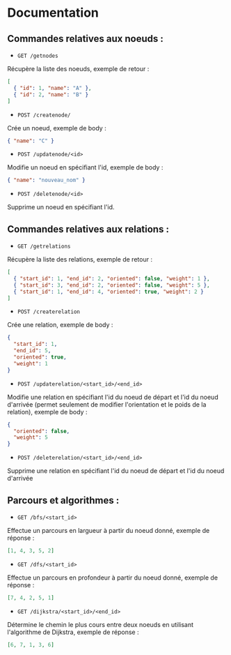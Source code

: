 # Documentation

## Commandes relatives aux noeuds :

- `GET /getnodes`

Récupère la liste des noeuds, exemple de retour :

```json
[
  { "id": 1, "name": "A" },
  { "id": 2, "name": "B" }
]
```

- `POST /createnode/`

Crée un noeud, exemple de body :

```json
{ "name": "C" }
```

- `POST /updatenode/<id>`

Modifie un noeud en spécifiant l'id, exemple de body :

```json
{ "name": "nouveau_nom" }
```

- `POST /deletenode/<id>`

Supprime un noeud en spécifiant l'id.

## Commandes relatives aux relations :

- `GET /getrelations`

Récupère la liste des relations, exemple de retour :

```json
[
  { "start_id": 1, "end_id": 2, "oriented": false, "weight": 1 },
  { "start_id": 3, "end_id": 2, "oriented": false, "weight": 5 },
  { "start_id": 1, "end_id": 4, "oriented": true, "weight": 2 }
]
```

- `POST /createrelation`

Crée une relation, exemple de body :

```json
{
  "start_id": 1,
  "end_id": 5,
  "oriented": true,
  "weight": 1
}
```

- `POST /updaterelation/<start_id>/<end_id>`

Modifie une relation en spécifiant l'id du noeud de départ et l'id du noeud d'arrivée (permet seulement de modifier l'orientation et le poids de la relation), exemple de body :

```json
{
  "oriented": false,
  "weight": 5
}
```

- `POST /deleterelation/<start_id>/<end_id>`

Supprime une relation en spécifiant l'id du noeud de départ et l'id du noeud d'arrivée

## Parcours et algorithmes :

- `GET /bfs/<start_id>`

Effectue un parcours en largueur à partir du noeud donné, exemple de réponse :

```json
[1, 4, 3, 5, 2]
```

- `GET /dfs/<start_id>`

Effectue un parcours en profondeur à partir du noeud donné, exemple de réponse :

```json
[7, 4, 2, 5, 1]
```

- `GET /dijkstra/<start_id>/<end_id>`

Détermine le chemin le plus cours entre deux noeuds en utilisant l'algorithme de Dijkstra, exemple de réponse :

```json
[6, 7, 1, 3, 6]
```
